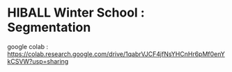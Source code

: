 # HIBALL Winter School : Segmentation

google colab : https://colab.research.google.com/drive/1qabrVJCF4jfNsYHCnHr6pMf0enYkCSVW?usp=sharing
